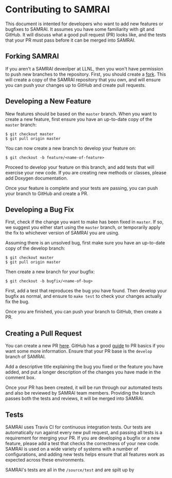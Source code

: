 # Contributing to SAMRAI

This document is intented for developers who want to add new features or
bugfixes to SAMRAI. It assumes you have some familiarity with git and GitHub. It
will discuss what a good pull request (PR) looks like, and the tests that your
PR must pass before it can be merged into SAMRAI.

## Forking SAMRAI

If you aren't a SAMRAI deveolper at LLNL, then you won't have permission to push
new branches to the repository. First, you should create a
[fork](https://github.com/LLNL/SAMRAI#fork-destination-box). This will create a
copy of the SAMRAI repository that you own, and will ensure you can push your
changes up to GitHub and create pull requests.

## Developing a New Feature

New features should be based on the `master` branch. When you want to create a
new feature, first ensure you have an up-to-date copy of the `master` branch:

    $ git checkout master
    $ git pull origin master

You can now create a new branch to develop your feature on:

    $ git checkout -b feature/<name-of-feature>

Proceed to develop your feature on this branch, and add tests that will exercise
your new code. If you are creating new methods or classes, please add Doxygen
documentation.

Once your feature is complete and your tests are passing, you can push your
branch to GitHub and create a PR.

## Developing a Bug Fix

First, check if the change you want to make has been fixed in `master`. If so,
we suggest you either start using the `master` branch, or temporarily apply the
fix to whichever version of SAMRAI you are using.

Assuming there is an unsolved bug, first make sure you have an up-to-date copy
of the develop branch:

    $ git checkout master
    $ git pull origin master

Then create a new branch for your bugfix:

    $ git checkout -b bugfix/<name-of-bug>

First, add a test that reproduces the bug you have found. Then develop your
bugfix as normal, and ensure to `make test` to check your changes actually fix
the bug.

Once you are finished, you can push your branch to GitHub, then create a PR.

## Creating a Pull Request

You can create a new PR [here](https://github.com/LLNL/SAMRAI/compare). GitHub
has a good [guide](https://help.github.com/articles/about-pull-requests/) to PR
basics if you want some more information. Ensure that your PR base is the
`develop` branch of SAMRAI.

Add a descriptive title explaining the bug you fixed or the feature you have
added, and put a longer description of the changes you have made in the comment
box.

Once your PR has been created, it will be run through our automated tests and
also be reviewed by SAMRAI team members. Providing the branch passes both the
tests and reviews, it will be merged into SAMRAI.

## Tests

SAMRAI uses Travis CI for continuous integration tests. Our tests are
automatically run against every new pull request, and passing all tests is a
requirement for merging your PR. If you are developing a bugfix or a new
feature, please add a test that checks the correctness of your new code. SAMRAI
is used on a wide variety of systems with a number of configurations, and adding
new tests helps ensure that all features work as expected across these
environments.

SAMRAI's tests are all in the `/source/test` and are spilt up by 
